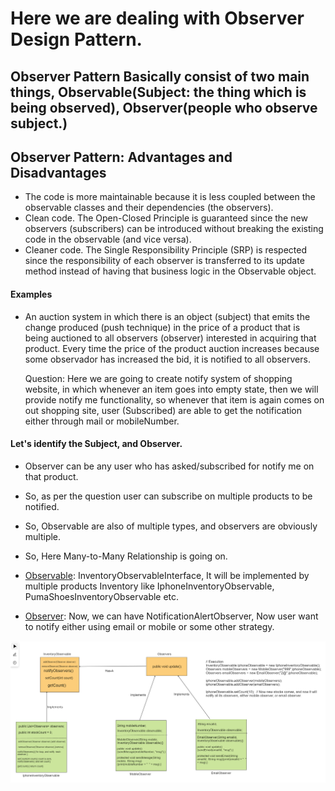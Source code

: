 # Here we are dealing with Observer Design Pattern.

## Observer Pattern Basically consist of two main things, Observable(Subject: the thing which is being observed), Observer(people who observe subject.)

## Observer Pattern: Advantages and Disadvantages

- The code is more maintainable because it is less coupled between the observable classes and their dependencies (the observers).
- Clean code. The Open-Closed Principle is guaranteed since the new observers (subscribers) can be introduced without breaking the existing code in the observable (and vice versa).
- Cleaner code. The Single Responsibility Principle (SRP) is respected since the responsibility of each observer is transferred to its update method instead of having that business logic in the Observable object.

#### Examples

- An auction system in which there is an object (subject) that emits the change produced (push technique) in the price of a product that is being auctioned to all observers (observer) interested in acquiring that product. Every time the price of the product auction increases because some observador has increased the bid, it is notified to all observers.


    Question: Here we are going to create notify system of shopping website, in which whenever an item goes into empty state, then we will provide notify me functionality, so whenever that item is again comes on out shopping site, user (Subscribed) are able to get the notification either through mail or mobileNumber.


#### Let's identify the Subject, and Observer.

* Observer can be any user who has asked/subscribed for notify me on that product.
* So, as per the question user can subscribe on multiple products to be notified.
* So, Observable are also of multiple types, and observers are obviously multiple.
* So, Here Many-to-Many Relationship is going on.

* <u>Observable</u>: InventoryObservableInterface,    It will be implemented by multiple products Inventory like IphoneInventoryObservable,
  PumaShoesInventoryObservable etc.
* <u>Observer</u>: Now, we can have NotificationAlertObserver, Now user want to notify either using email or mobile or some other strategy.

<img src="./NotifyMe.png" alt="Notification System" />


